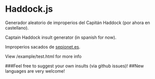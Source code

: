 Haddock.js
==========

Generador aleatorio de improperios del Capitán Haddock (por ahora en castellano).

Captain Haddock insult generator (in spanish for now).

Improperios sacados de [sepionet.es](http://www.sepionet.es/tintinofilia/insultos.php).

View /example/test.html for more info

###Feel free to suggest your own insults (via github issues)!
##New languages are very welcome!
